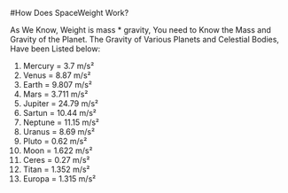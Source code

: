 #How Does SpaceWeight Work?

As We Know, Weight is mass * gravity, You need to Know the Mass and Gravity of the Planet.
The Gravity of Various Planets and Celestial Bodies, Have been Listed below:

1. Mercury = 3.7 m/s²
2. Venus = 8.87 m/s²
3. Earth = 9.807 m/s²
4. Mars = 3.711 m/s²
5. Jupiter = 24.79 m/s²
6. Sartun = 10.44 m/s²
7. Neptune = 11.15 m/s²
8. Uranus = 8.69 m/s²
9. Pluto = 0.62 m/s²
10. Moon = 1.622 m/s²
11. Ceres = 0.27 m/s²
12. Titan = 1.352 m/s²
13. Europa = 1.315 m/s²
